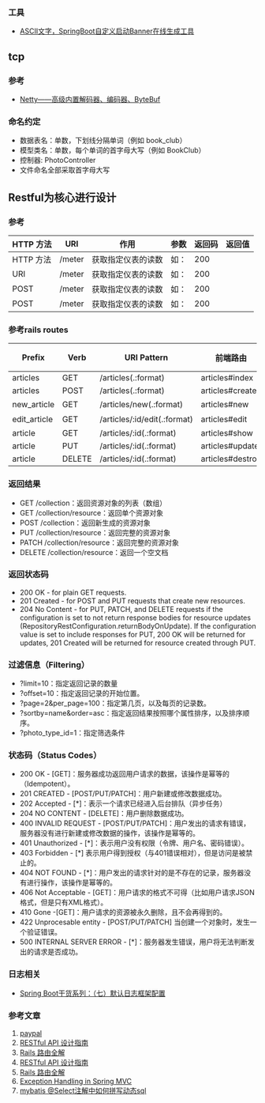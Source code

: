 ### 工具
- [ASCII文字，SpringBoot自定义启动Banner在线生成工具](http://www.bootschool.net/ascii)
## tcp
### 参考
- [Netty——高级内置解码器、编码器、ByteBuf](http://www.cnblogs.com/lemon-flm/p/7813854.html)


### 命名约定
- 数据表名：单数，下划线分隔单词（例如 book_club）
- 模型类名：单数，每个单词的首字母大写（例如 BookClub）
- 控制器:   PhotoController
- 文件命名全部采取首字母大写

## Restful为核心进行设计

### 参考
| HTTP 方法| URI| 作用|参数|返回码|返回值|
| ----- |-------------|-----|----|----|---|
|HTTP 方法|/meter|获取指定仪表的读数|如：|200|
|URI|/meter|获取指定仪表的读数|如：|200|
|POST|/meter|获取指定仪表的读数|如：|200|
|POST|/meter|获取指定仪表的读数|如：|200|

### 参考rails routes
| Prefix| Verb| URI Pattern|前端路由|Controller#Action|备注|
| ------------- |-------------|-----|----|----|----|
|articles|GET| /articles(.:format)|articles#index|index|
|articles| POST |/articles(.:format) |articles#create|create|
|new_article|GET|/articles/new(.:format)|articles#new|后端不需要|
|edit_article| GET|/articles/:id/edit(.:format)|articles#edit|后端不需要|
|article|GET  | /articles/:id(.:format)|articles#show|show|
|article|PUT|/articles/:id(.:format)|articles#update|update|
|article|DELETE|/articles/:id(.:format)|articles#destroy|destroy|


### 返回结果
- GET /collection：返回资源对象的列表（数组）
- GET /collection/resource：返回单个资源对象
- POST /collection：返回新生成的资源对象
- PUT /collection/resource：返回完整的资源对象
- PATCH /collection/resource：返回完整的资源对象
- DELETE /collection/resource：返回一个空文档
### 返回状态码
- 200 OK - for plain GET requests.
- 201 Created - for POST and PUT requests that create new resources.
- 204 No Content - for PUT, PATCH, and DELETE requests if the configuration is set to not return response bodies 
    for resource updates (RepositoryRestConfiguration.returnBodyOnUpdate). If the configuration value is set to include responses for PUT, 200 OK will be returned for updates, 201 Created will be returned for resource created through PUT.

### 过滤信息（Filtering）
- ?limit=10：指定返回记录的数量
- ?offset=10：指定返回记录的开始位置。
- ?page=2&per_page=100：指定第几页，以及每页的记录数。
- ?sortby=name&order=asc：指定返回结果按照哪个属性排序，以及排序顺序。
- ?photo_type_id=1：指定筛选条件


### 状态码（Status Codes）
- 200 OK - [GET]：服务器成功返回用户请求的数据，该操作是幂等的（Idempotent）。
- 201 CREATED - [POST/PUT/PATCH]：用户新建或修改数据成功。
- 202 Accepted - [*]：表示一个请求已经进入后台排队（异步任务）
- 204 NO CONTENT - [DELETE]：用户删除数据成功。
- 400 INVALID REQUEST - [POST/PUT/PATCH]：用户发出的请求有错误，服务器没有进行新建或修改数据的操作，该操作是幂等的。
- 401 Unauthorized - [*]：表示用户没有权限（令牌、用户名、密码错误）。
- 403 Forbidden - [*] 表示用户得到授权（与401错误相对），但是访问是被禁止的。
- 404 NOT FOUND - [*]：用户发出的请求针对的是不存在的记录，服务器没有进行操作，该操作是幂等的。
- 406 Not Acceptable - [GET]：用户请求的格式不可得（比如用户请求JSON格式，但是只有XML格式）。
- 410 Gone -[GET]：用户请求的资源被永久删除，且不会再得到的。
- 422 Unprocesable entity - [POST/PUT/PATCH] 当创建一个对象时，发生一个验证错误。
- 500 INTERNAL SERVER ERROR - [*]：服务器发生错误，用户将无法判断发出的请求是否成功。

### 日志相关
- [Spring Boot干货系列：（七）默认日志框架配置](http://blog.csdn.net/gebitan505/article/details/70142155?locationNum=1&fps=1)


### 参考文章
1. [paypal](https://developer.paypal.com/docs/api/)
1. [RESTful API 设计指南](http://www.ruanyifeng.com/blog/2014/05/restful_api.html)
1. [Rails 路由全解](http://guides.ruby-china.org/routing.html)
1. [RESTful API 设计指南](http://www.ruanyifeng.com/blog/2014/05/restful_api.html)
1. [Rails 路由全解](http://guides.ruby-china.org/routing.html)
1. [Exception Handling in Spring MVC](http://spring.io/blog/2013/11/01/exception-handling-in-spring-mvc)
1. [mybatis @Select注解中如何拼写动态sql](http://blog.csdn.net/qq_32786873/article/details/78297551)

